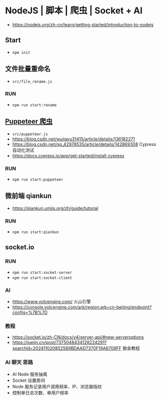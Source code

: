 # NodeJS | 脚本 | 爬虫 | Socket + AI

- https://nodejs.org/zh-cn/learn/getting-started/introduction-to-nodejs

## Start

- `npm init`

## 文件批量重命名

- `src/file_rename.js`

### RUN

- `npm run start:rename`

## [Puppeteer 爬虫](https://pptr.dev/)

- `src/puppeteer.js`
- https://blog.csdn.net/wujiayu31415/article/details/136182271
- https://blog.csdn.net/qq_42978535/article/details/142869308
  Cypress 自动化测试
- https://docs.cypress.io/app/get-started/install-cypress

### RUN

- `npm run start:puppeteer`

## 微前端 qiankun

- https://qiankun.umijs.org/zh/guide/tutorial

### RUN

- `npm run start:qiankun`

## socket.io

### RUN

- `npm run start:socket-server`
- `npm run start:socket-client`

### AI

- https://www.volcengine.com/ 火山引擎
- https://console.volcengine.com/ark/region:ark+cn-beijing/endpoint?config=%7B%7D

### 教程

- https://socket.io/zh-CN/docs/v4/server-api/#new-serveroptions
- https://juejin.cn/post/7375048434128224291?searchId=202411020852589BDAAD7370F19A6709FF 掘金教程

### AI 聊天 思路

- AI Node 服务抽离
- Socket 设置房间
- Node 服务记录用户调用频率、IP、浏览器指纹
- 控制单日总次数、单用户频率
